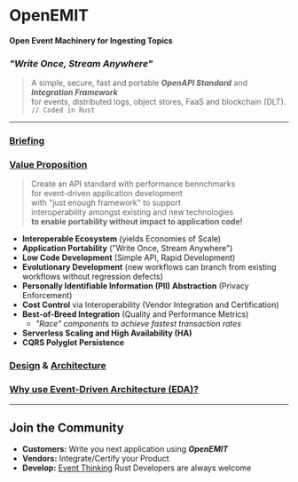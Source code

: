 # OpenEMIT
#### Open Event Machinery for Ingesting Topics

### *"Write Once, Stream Anywhere"*

> A simple, secure, fast and portable ***OpenAPI Standard*** and ***Integration Framework***<br/>
> for events, distributed logs, object stores, FaaS and blockchain (DLT).<br/>
> `// Coded in Rust`
***
### [Briefing](https://hackmd.io/@cudl/BkP3Z2oyh)

### [Value Proposition](https://hackmd.io/@cudl/rkb5JsTTo)
> Create an API standard with performance bennchmarks <br/>
> for event-driven application development<br/>
> with "just enough framework" to support<br/>
> interoperability amongst existing and new technologies<br/>
> **to enable portability without impact to application code!**

* **Interoperable Ecosystem** (yields Economies of Scale)
* **Application Portability** ("Write Once, Stream Anywhere")
* **Low Code Development** (Simple API, Rapid Development)
* **Evolutionary Development** (new workflows can branch from existing workflows without regression defects)
* **Personally Identifiable Information (PII) Abstraction** (Privacy Enforcement)
* **Cost Control** via Interoperability (Vendor Integration and Certification)
* **Best-of-Breed Integration** (Quality and Performance Metrics)
    * *"Race" components to achieve fastest transaction rates*
* **Serverless Scaling and High Availability (HA)**
* **CQRS Polyglot Persistence**

### [Design](https://hackmd.io/@cudl/S1uWCAX0s) & [Architecture](https://hackmd.io/@cudl/rk1cstgRj)

### [Why use Event-Driven Architecture (EDA)?](https://hackmd.io/@cudl/SkDOaQXgh)
***
## Join the Community
* **Customers:** Write you next application using ***OpenEMIT***
* **Vendors:** Integrate/Certify your Product 
* **Develop:** [Event Thinking](https://hackmd.io/@cudl/r1j-2-I2f) Rust Developers are always welcome
